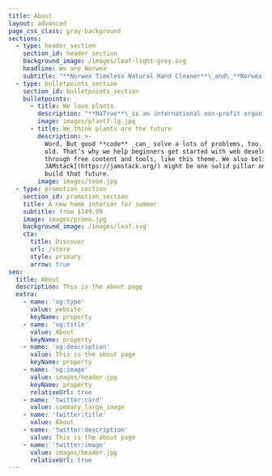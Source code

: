 ```yaml
---
title: About
layout: advanced
page_css_class: gray-background
sections:
  - type: header_section
    section_id: header_section
    background_image: /images/leaf-light-grey.svg
    headline: We are Norwex
    subtitle: "**Norwex Timeless Natural Hand Cleaner**\_and\_**Norwex Timeless Relaxation Rescue Gel**\_have been certified by two reputable certification agencies, EcoGruppo and NaTrue.\n\n\n\n![](https://shopus.norwex.biz/en_US/media-manager/cms-media/na-media/1471268745/149/)\n\n**EcoGruppo**, an Italian certification body, ensures that products are formulated with very pure raw materials, particularly from organic farming. EcoGruppo helps ensure eco-sustainable production within agriculture, manufacturing, processing and service industries to guarantee the absence of GMO and ionizing radiation, as well as pesticides and synthetic substances. EcoGruppo ensures that all ingredients and manufacturing processes reflect its organic certification requirements.\n"
  - type: bulletpoints_section
    section_id: bulletpoints_section
    bulletpoints:
      - title: We love plants
        description: "**NaTrue**\_is an international non-profit organization that promotes organic farming and acts to protect biodiversity. NaTrue certification means the product possesses the following attributes:\_\n\n\n\n*   Natural and organic ingredients\n\n*   Soft Manufacturing Processes\n\n*   Environmentally friendly practices\n\n*   No synthetic fragrances and colors\n\n*   No petroleum-derived products\n\n*   No GMOs\n\n*   No irradiation of end product or botanical ingredients\n\n*   Products must not be tested on animals\_\n\n![](https://shopus.norwex.biz/en_US/media-manager/cms-media/na-media/1475899156/411/)\n\n\_\n\n**BDIH**\_is an international organization that ensures the product is free from:\n\n*   Organic or synthetic dyes\n\n*   Synthetic fragrances\n\n*   Ethoxylated raw materials\n\n*   Silicones\n\n*   Paraffins and other petroleum products\n\nThe Norwex Body Lotion, Shower Gel and Hand Cream have all been certified by NaTrue and BDIH.\n"
        image: images/plant7-lg.jpg
      - title: We think plants are the future
        description: >-
          Word. But good **code** _can_ solve a lots of problems, too. New _and_
          old. That’s why we help beginners get started with web development
          through free content and tools, like this theme. We also believe [the
          JAMstack](https://jamstack.org/) might be one solid pillar on which we
          build that future.
        image: images/team.jpg
  - type: promotion_section
    section_id: promotion_section
    title: A new home interior for summer
    subtitle: from $149.99
    image: images/promo.jpg
    background_image: /images/leaf.svg
    cta:
      title: Discover
      url: /store
      style: primary
      arrow: true
seo:
  title: About
  description: This is the about page
  extra:
    - name: 'og:type'
      value: website
      keyName: property
    - name: 'og:title'
      value: About
      keyName: property
    - name: 'og:description'
      value: This is the about page
      keyName: property
    - name: 'og:image'
      value: images/header.jpg
      keyName: property
      relativeUrl: true
    - name: 'twitter:card'
      value: summary_large_image
    - name: 'twitter:title'
      value: About
    - name: 'twitter:description'
      value: This is the about page
    - name: 'twitter:image'
      value: images/header.jpg
      relativeUrl: true
---
```

